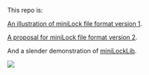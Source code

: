 This repo is:

[An illustration of miniLock file format version 1](https://45678.github.io/miniLock-file-format/1.html).

[A proposal for miniLock file format version 2](https://45678.github.io/miniLock-file-format/2.html).

And a slender demonstration of [miniLockLib](https://github.com/45678/miniLockLib).

[<img src="https://45678.github.io/miniLock-file-format/screenshot.png">](https://45678.github.io/miniLock-file-format/2.html)
